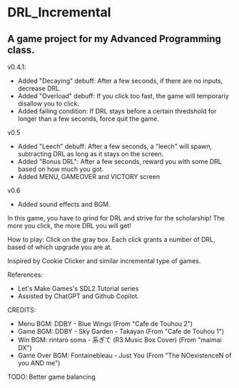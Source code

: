 # DRL_Incremental
 
A game project for my Advanced Programming class.
--------------------

v0.4.1:
- Added "Decaying" debuff:
After a few seconds, if there are no inputs, decrease DRL.
- Added "Overload" debuff:
If you click too fast, the game will temporariy disallow you to click.
- Added failing condition:
If DRL stays before a certain thredshold for longer than a few seconds, force quit the game.

v0.5
- Added "Leech" debuff:
After a few seconds, a "leech" will spawn, subtracting DRL as long as it stays on the screen.
- Added "Bonus DRL":
After a few seconds, reward you with some DRL based on how much you got.
- Added MENU, GAMEOVER and VICTORY screen

v0.6
- Added sound effects and BGM.

In this game, you have to grind for DRL and strive for the scholarship! The more you click, the more DRL you will get!

How to play: Click on the gray box. Each click grants a number of DRL, based of which upgrade you are at.

Inspired by Cookie Clicker and similar incremental type of games.

References:
- Let's Make Games's SDL2 Tutorial series
- Assisted by ChatGPT and Github Copilot.

CREDITS:
- Menu BGM: DDBY - Blue Wings (From "Cafe de Touhou 2")
- Game BGM: DDBY - Sky Garden - Takayan (From "Cafe de Touhou 1")
- Win BGM: rintaro soma - 系ぎて (R3 Music Box Cover) (From "maimai DX")
- Game Over BGM: Fontainebleau - Just You (From "The NOexistenceN of you AND me")


TODO: Better game balancing
